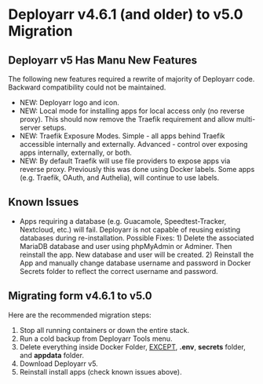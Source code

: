 # Deployarr v4.6.1 (and older) to v5.0 Migration 

## Deployarr v5 Has Manu New Features

The following new features required a rewrite of majority of Deployarr code. Backward compatibility could not be maintained. 

<ul>
<li>NEW: Deployarr logo and icon.</li>
<li>NEW: Local mode for installing apps for local access only (no reverse proxy). This should now remove the Traefik requirement and allow multi-server setups.</li>
<li>NEW: Traefik Exposure Modes. Simple - all apps behind Traefik accessible internally and externally. Advanced - control over exposing apps internally, externally, or both. </li>
<li>NEW: By default Traefik will use file providers to expose apps via reverse proxy. Previously this was done using Docker labels. Some apps (e.g. Traefik, OAuth, and Authelia), will continue to use labels. </li>
</ul>

## Known Issues

<ul>
<li>Apps requiring a database (e.g. Guacamole, Speedtest-Tracker, Nextcloud, etc.) will fail. Deployarr is not capable of reusing existing databases during re-installation. Possible Fixes: 1) Delete the associated MariaDB database and user using phpMyAdmin or Adminer. Then reinstall the app. New database and user will be created. 2) Reinstall the App and manually change database username and password in Docker Secrets folder to reflect the correct username and password.</li>
</ul>

## Migrating form v4.6.1 to v5.0

Here are the recommended migration steps:

<ol>
<li>Stop all running containers or down the entire stack.</li>
<li>Run a cold backup from Deployarr Tools menu.</li>
<li>Delete everything inside Docker Folder, <u>EXCEPT</u>, <b>.env</b>, <b>secrets</b> folder, and <b>appdata</b> folder.</li>
<li>Download Deployarr v5.</li>
<li>Reinstall install apps (check known issues above).</li>
<ol>